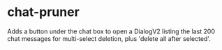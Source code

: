 # chat-pruner
Adds a button under the chat box to open a DialogV2 listing the last 200 chat messages for multi-select deletion, plus 'delete all after selected'.
